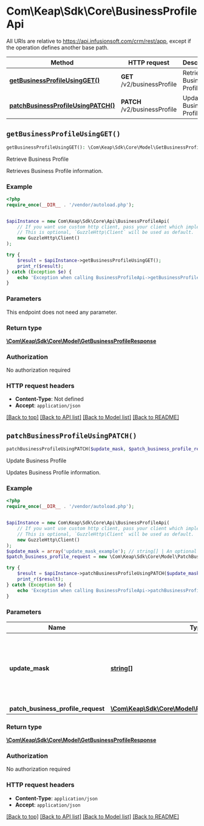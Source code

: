 # Com\Keap\Sdk\Core\BusinessProfileApi

All URIs are relative to https://api.infusionsoft.com/crm/rest/app, except if the operation defines another base path.

| Method | HTTP request | Description |
| ------------- | ------------- | ------------- |
| [**getBusinessProfileUsingGET()**](BusinessProfileApi.md#getBusinessProfileUsingGET) | **GET** /v2/businessProfile | Retrieve Business Profile |
| [**patchBusinessProfileUsingPATCH()**](BusinessProfileApi.md#patchBusinessProfileUsingPATCH) | **PATCH** /v2/businessProfile | Update Business Profile |


## `getBusinessProfileUsingGET()`

```php
getBusinessProfileUsingGET(): \Com\Keap\Sdk\Core\Model\GetBusinessProfileResponse
```

Retrieve Business Profile

Retrieves Business Profile information.

### Example

```php
<?php
require_once(__DIR__ . '/vendor/autoload.php');


$apiInstance = new Com\Keap\Sdk\Core\Api\BusinessProfileApi(
    // If you want use custom http client, pass your client which implements `GuzzleHttp\ClientInterface`.
    // This is optional, `GuzzleHttp\Client` will be used as default.
    new GuzzleHttp\Client()
);

try {
    $result = $apiInstance->getBusinessProfileUsingGET();
    print_r($result);
} catch (Exception $e) {
    echo 'Exception when calling BusinessProfileApi->getBusinessProfileUsingGET: ', $e->getMessage(), PHP_EOL;
}
```

### Parameters

This endpoint does not need any parameter.

### Return type

[**\Com\Keap\Sdk\Core\Model\GetBusinessProfileResponse**](../Model/GetBusinessProfileResponse.md)

### Authorization

No authorization required

### HTTP request headers

- **Content-Type**: Not defined
- **Accept**: `application/json`

[[Back to top]](#) [[Back to API list]](../../README.md#endpoints)
[[Back to Model list]](../../README.md#models)
[[Back to README]](../../README.md)

## `patchBusinessProfileUsingPATCH()`

```php
patchBusinessProfileUsingPATCH($update_mask, $patch_business_profile_request): \Com\Keap\Sdk\Core\Model\GetBusinessProfileResponse
```

Update Business Profile

Updates Business Profile information.

### Example

```php
<?php
require_once(__DIR__ . '/vendor/autoload.php');


$apiInstance = new Com\Keap\Sdk\Core\Api\BusinessProfileApi(
    // If you want use custom http client, pass your client which implements `GuzzleHttp\ClientInterface`.
    // This is optional, `GuzzleHttp\Client` will be used as default.
    new GuzzleHttp\Client()
);
$update_mask = array('update_mask_example'); // string[] | An optional list of fields to be updated. If set, only the fields provided in the update_mask will be updated and others will be skipped.
$patch_business_profile_request = new \Com\Keap\Sdk\Core\Model\PatchBusinessProfileRequest(); // \Com\Keap\Sdk\Core\Model\PatchBusinessProfileRequest | businessProfile

try {
    $result = $apiInstance->patchBusinessProfileUsingPATCH($update_mask, $patch_business_profile_request);
    print_r($result);
} catch (Exception $e) {
    echo 'Exception when calling BusinessProfileApi->patchBusinessProfileUsingPATCH: ', $e->getMessage(), PHP_EOL;
}
```

### Parameters

| Name | Type | Description  | Notes |
| ------------- | ------------- | ------------- | ------------- |
| **update_mask** | [**string[]**](../Model/string.md)| An optional list of fields to be updated. If set, only the fields provided in the update_mask will be updated and others will be skipped. | [optional] |
| **patch_business_profile_request** | [**\Com\Keap\Sdk\Core\Model\PatchBusinessProfileRequest**](../Model/PatchBusinessProfileRequest.md)| businessProfile | [optional] |

### Return type

[**\Com\Keap\Sdk\Core\Model\GetBusinessProfileResponse**](../Model/GetBusinessProfileResponse.md)

### Authorization

No authorization required

### HTTP request headers

- **Content-Type**: `application/json`
- **Accept**: `application/json`

[[Back to top]](#) [[Back to API list]](../../README.md#endpoints)
[[Back to Model list]](../../README.md#models)
[[Back to README]](../../README.md)

